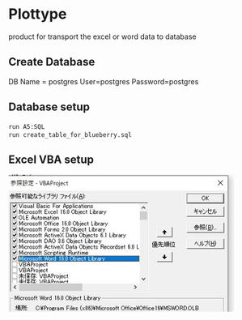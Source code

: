 # Plottype
product for transport the excel or word data to database

## Create Database
DB Name = postgres
User=postgres
Password=postgres

## Database setup
```
run A5:SQL
run create_table_for_blueberry.sql
```
## Excel VBA setup
![excel library setting](https://github.com/unclemeng-com/plottype/blob/master/image/vba_library.jpg)
